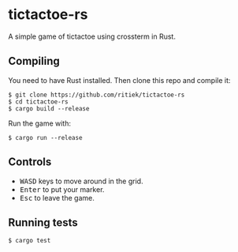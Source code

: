 # tictactoe-rs

A simple game of tictactoe using crossterm in Rust.

## Compiling

You need to have Rust installed. Then clone this repo and compile it:
```console
$ git clone https://github.com/ritiek/tictactoe-rs
$ cd tictactoe-rs
$ cargo build --release
```
Run the game with:
```console
$ cargo run --release
```
## Controls

- <kbd>W</kbd><kbd>A</kbd><kbd>S</kbd><kbd>D</kbd> keys to move around
in the grid.
- <kbd>Enter</kbd> to put your marker.
- <kbd>Esc</kbd> to leave the game.

## Running tests

```
$ cargo test
```
